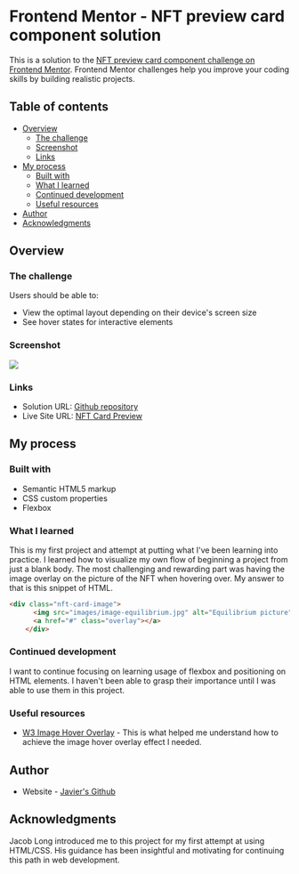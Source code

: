 # Frontend Mentor - NFT preview card component solution

This is a solution to the [NFT preview card component challenge on Frontend Mentor](https://www.frontendmentor.io/challenges/nft-preview-card-component-SbdUL_w0U). Frontend Mentor challenges help you improve your coding skills by building realistic projects. 

## Table of contents

- [Overview](#overview)
  - [The challenge](#the-challenge)
  - [Screenshot](#screenshot)
  - [Links](#links)
- [My process](#my-process)
  - [Built with](#built-with)
  - [What I learned](#what-i-learned)
  - [Continued development](#continued-development)
  - [Useful resources](#useful-resources)
- [Author](#author)
- [Acknowledgments](#acknowledgments)

## Overview

### The challenge

Users should be able to:

- View the optimal layout depending on their device's screen size
- See hover states for interactive elements

### Screenshot

![](./screenshot.png)
### Links

- Solution URL: [Github repository](https://github.com/RodrJavi/nft-preview-card-component-solution)
- Live Site URL: [NFT Card Preview](https://rodrjavi.github.io/nft-preview-card-component-solution/)

## My process

### Built with

- Semantic HTML5 markup
- CSS custom properties
- Flexbox

### What I learned

This is my first project and attempt at putting what I've been learning into practice. I learned how to visualize my own flow of beginning a project from just a blank body. The most challenging and rewarding part was having the image overlay on the picture of the NFT when hovering over. My answer to that is this snippet of HTML.

```html
<div class="nft-card-image">
      <img src="images/image-equilibrium.jpg" alt="Equilibrium picture">
      <a href="#" class="overlay"></a>
    </div>
```

### Continued development

I want to continue focusing on learning usage of flexbox and positioning on HTML elements. I haven't been able to grasp their importance until I was able to use them in this project.

### Useful resources

- [W3 Image Hover Overlay](https://www.w3schools.com/howto/howto_css_image_overlay.asp) - This is what helped me understand how to achieve the image hover overlay effect I needed.
## Author

- Website - [Javier's Github](https://github.com/rodrjavi)

## Acknowledgments

Jacob Long introduced me to this project for my first attempt at using HTML/CSS. His guidance has been insightful and motivating for continuing this path in web development.
